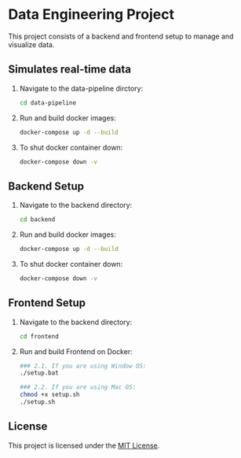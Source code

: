 # Data Engineering Project

This project consists of a backend and frontend setup to manage and visualize data.

## Simulates real-time data
1. Navigate to the data-pipeline dirctory:
   ```bash
   cd data-pipeline

2. Run and build docker images:
   ```bash
   docker-compose up -d --build

3. To shut docker container down:
    ```bash
    docker-compose down -v

## Backend Setup
1. Navigate to the backend directory:
   ```bash
   cd backend

2. Run and build docker images:
   ```bash
   docker-compose up -d --build

3. To shut docker container down:
    ```bash
    docker-compose down -v

## Frontend Setup
1. Navigate to the backend directory:
   ```bash
   cd frontend

2. Run and build Frontend on Docker:
   ```bash
   ### 2.1. If you are using Window OS:
   ./setup.bat

   ### 2.2. If you are using Mac OS:
   chmod +x setup.sh
   ./setup.sh

## License
This project is licensed under the [MIT License](LICENSE).
